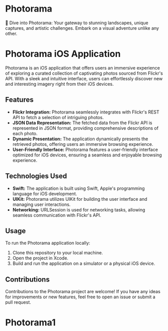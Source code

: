 # Photorama
 📸 Dive into Photorama: Your gateway to stunning landscapes, unique captures, and artistic challenges. Embark on a visual adventure unlike any other.

# Photorama iOS Application

Photorama is an iOS application that offers users an immersive experience of exploring a curated collection of captivating photos sourced from Flickr's API. With a sleek and intuitive interface, users can effortlessly discover new and interesting imagery right from their iOS devices.

## Features

- **Flickr Integration:** Photorama seamlessly integrates with Flickr's REST API to fetch a selection of intriguing photos.
- **JSON Data Representation:** The fetched data from the Flickr API is represented in JSON format, providing comprehensive descriptions of each photo.
- **Dynamic Presentation:** The application dynamically presents the retrieved photos, offering users an immersive browsing experience.
- **User-Friendly Interface:** Photorama features a user-friendly interface optimized for iOS devices, ensuring a seamless and enjoyable browsing experience.

## Technologies Used

- **Swift:** The application is built using Swift, Apple's programming language for iOS development.
- **UIKit:** Photorama utilizes UIKit for building the user interface and managing user interactions.
- **Networking:** URLSession is used for networking tasks, allowing seamless communication with Flickr's API.

## Usage

To run the Photorama application locally:

1. Clone this repository to your local machine.
2. Open the project in Xcode.
3. Build and run the application on a simulator or a physical iOS device.

## Contributions

Contributions to the Photorama project are welcome! If you have any ideas for improvements or new features, feel free to open an issue or submit a pull request.
# Photorama1
